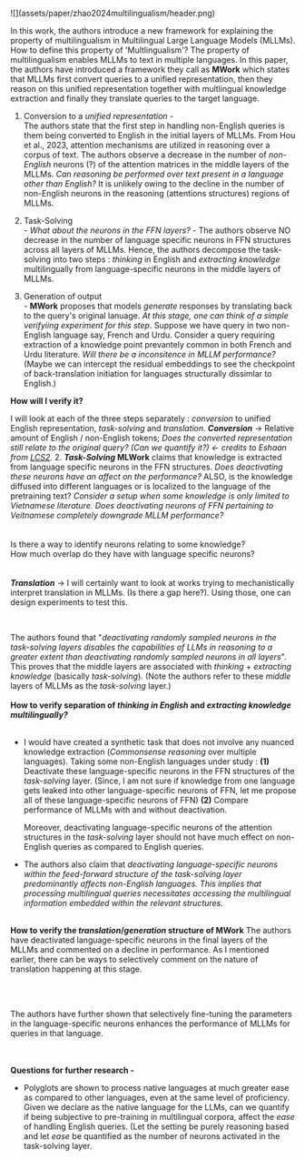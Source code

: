 

<p align = "centre">
    ![](assets/paper/zhao2024multilingualism/header.png)
</p>

In this work, the authors introduce a new framework for explaining the property of multilingualism in Multilingual Large Language Models (MLLMs). How to define this property of 'Multlingualism'? The property of multilingualism enables MLLMs to text in multiple languages. In this paper, the authors have introduced a framework they call as **MWork** which states that MLLMs first convert queries to a unified representation, then they reason on this unified representation together with multlingual knowledge extraction and finally they translate queries to the target language.

1. Conversion to a _unified representation_ -<br>
   The authors state that the first step in handling non-English queries is them being converted to English in the initial layers of MLLMs.  From Hou et al., 2023, attention mechanisms are utilized in reasoning over a corpus of text. The authors observe a decrease in the number of _non-English_ neurons (?) of the attention matrices in the middle layers of the MLLMs.  _Can reasoning be performed over text present in a language other than English?_ It is unlikely owing to the decline in the number of non-English neurons in the reasoning (attentions structures) regions of MLLMs.

2. Task-Solving<br>-
  _What about the neurons in the FFN layers?_ - The authors observe NO decrease in the number of language specific neurons in FFN structures across all layers of MLLMs. Hence, the authors decompose the task-solving into two steps : _thinking_ in English and _extracting knowledge_ multilingually from language-specific neurons in the middle layers of MLLMs.

3. Generation of output<br>-
	**MWork** proposes that models _generate_ responses by translating back to the query's original lanuage. _At this stage, one can think of a simple verifyiing experiment for this step_. Suppose we have query in two non-English language say, French and Urdu. Consider a query requiring extraction of a knowledge point prevantely common in both French and Urdu literature. _Will there be a inconsitence in MLLM performance?_ (Maybe we can intercept the residual embeddings to see the checkpoint of back-translation initiation for languages structurally dissimlar to English.)


**How will I verify it?**

 I will look at each of the three steps separately : _conversion_ to unified English representation, _task-solving_ and _translation_. **_Conversion_** -> Relative amount of English / non-English tokens; _Does the converted representation still relate to the original query? (Can we quantify it?) <- credits to Eshaan from <a href ='lcs2.in'>LCS2</a>._ 2.  **_Task-Solving_ MLWork** claims that knowledge is extracted from language specific neurons in the FFN structures. _Does deactivating these neurons have an affect on the performance?_ ALSO, is the knowledge diffused into different languages or is localized to the language of the pretraining text? _Consider a setup when some knowledge is only limited to Vietnamese literature. Does deactivating neurons of FFN pertaining to Veitnamese completely downgrade MLLM performance?_<br><br><br>
		Is there a way to identify neurons relating to some knowledge?<br>
        How much overlap do they have with language specific neurons?<br><br><br>
_**Translation**_ -> I will certainly want to look at works trying to mechanistically interpret translation in MLLMs. (Is there a gap here?). Using those, one can design experiments to test this.



<br>

The authors found that "_deactivating randomly sampled neurons in the task-solving layers disables the capabilities of LLMs in reasoning to a greater extent than deactivating randomly sampled neurons in all layers_". This proves that the middle layers are associated with _thinking_ + _extracting knowledge_ (basically _task-solving_). (Note the authors refer to these _middle_ layers of MLLMs as the _task-solving_ layer.) <br><br>
**How to verify separation of _thinking in English_ and _extracting knowledge multilingually?_** <br><br>

- I would have created a synthetic task that does not involve any nuanced knowledge extraction (_Commonsense reasoning_ over multiple languages). Taking some non-English languages under study :  **(1)** Deactivate these language-specific neurons in the FFN structures of the _task-solving_ layer. (Since, I am not sure if knowledge from one language gets leaked into other language-specific neurons of FFN, let me propose all of these language-specific neurons of FFN) **(2)** Compare performance of MLLMs with and without deactivation.

  Moreover, deactivating language-specific neurons of the attention structures in the _task-solving_ layer should not have much effect on non-English queries as compared to English queries.
 
- The authors also claim that _deactivating language-specific neurons within the feed-forward structure of the task-solving layer predominantly affects non-English languages. This implies that processing multilingual queries necessitates accessing the multilingual information embedded within the relevant structures._
<br><br>


**How to verify the _translation_/_generation_ structure of MWork**
The authors have deactivated language-specific neurons in the final layers of the MLLMs and commented on a decline in performance. As I mentioned earlier, there can be ways to selectively comment on the nature of translation happening at this stage.


<br><br>

The authors have further shown that selectively fine-tuning the parameters in the language-specific neurons enhances the performance of MLLMs for queries in that language.



<br><br>
**Questions for further research -**
- Polyglots are shown to process native languages at much greater ease as compared to other languages, even at the same level of proficiency. Given we declare as the native language for the LLMs, can we quantify if being subjective to pre-training in multilingual corpora, affect the _ease_ of handling English queries. (Let the setting be purely reasoning based and let _ease_ be quantified as the number of neurons activated in the task-solving layer.


    
